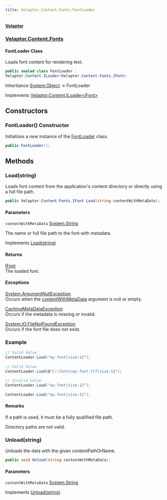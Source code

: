 ```yaml
---
title: Velaptor.Content.Fonts.FontLoader
---
```


#### [Velaptor](Namespaces.md 'Velaptor Namespaces')
### [Velaptor.Content.Fonts](Velaptor.Content.Fonts.md 'Velaptor.Content.Fonts')

#### FontLoader Class

Loads font content for rendering text.

```csharp
public sealed class FontLoader :
Velaptor.Content.ILoader<Velaptor.Content.Fonts.IFont>
```

Inheritance [System.Object](https://docs.microsoft.com/en-us/dotnet/api/System.Object 'System.Object') → FontLoader

Implements [Velaptor.Content.ILoader&lt;](Velaptor.Content.ILoader_T_.md 'Velaptor.Content.ILoader<T>')[IFont](Velaptor.Content.Fonts.IFont.md 'Velaptor.Content.Fonts.IFont')[&gt;](Velaptor.Content.ILoader_T_.md 'Velaptor.Content.ILoader<T>')
## Constructors

<a name='Velaptor.Content.Fonts.FontLoader.FontLoader()'></a>

### FontLoader() Constructor

Initializes a new instance of the [FontLoader](Velaptor.Content.Fonts.FontLoader.md 'Velaptor.Content.Fonts.FontLoader') class.

```csharp
public FontLoader();
```
## Methods

<a name='Velaptor.Content.Fonts.FontLoader.Load(string)'></a>

### Load(string) 

Loads font content from the application's content directory or directly using a full file path.

```csharp
public Velaptor.Content.Fonts.IFont Load(string contentWithMetaData);
```
#### Parameters

<a name='Velaptor.Content.Fonts.FontLoader.Load(string).contentWithMetaData'></a>

`contentWithMetaData` [System.String](https://docs.microsoft.com/en-us/dotnet/api/System.String 'System.String')

The name or full file path to the font with metadata.

Implements [Load(string)](Velaptor.Content.ILoader_T_.md#Velaptor.Content.ILoader_T_.Load(string) 'Velaptor.Content.ILoader<T>.Load(string)')

#### Returns
[IFont](Velaptor.Content.Fonts.IFont.md 'Velaptor.Content.Fonts.IFont')  
The loaded font.

#### Exceptions

[System.ArgumentNullException](https://docs.microsoft.com/en-us/dotnet/api/System.ArgumentNullException 'System.ArgumentNullException')  
Occurs when the [contentWithMetaData](Velaptor.Content.Fonts.FontLoader.md#Velaptor.Content.Fonts.FontLoader.Load(string).contentWithMetaData 'Velaptor.Content.Fonts.FontLoader.Load(string).contentWithMetaData') argument is null or empty.

[CachingMetaDataException](Velaptor.Content.Exceptions.CachingMetaDataException.md 'Velaptor.Content.Exceptions.CachingMetaDataException')  
Occurs if the metadata is missing or invalid.

[System.IO.FileNotFoundException](https://docs.microsoft.com/en-us/dotnet/api/System.IO.FileNotFoundException 'System.IO.FileNotFoundException')  
Occurs if the font file does not exist.

### Example
  
```csharp  
// Valid Value  
ContentLoader.Load("my-font|size:12");  
  
// Valid Value  
ContentLoader.Load(@"C:\fonts\my-font.ttf|size:12");  
  
// Invalid Value  
ContentLoader.Load("my-font|size:12");  
  
ContentLoader.Load("my-font|size:12");  
```

#### Remarks
If a path is used, it must be a fully qualified file path.  
  
Directory paths are not valid.

<a name='Velaptor.Content.Fonts.FontLoader.Unload(string)'></a>

### Unload(string) 

Unloads the data with the given contentPathOrName.

```csharp
public void Unload(string contentWithMetaData);
```
#### Parameters

<a name='Velaptor.Content.Fonts.FontLoader.Unload(string).contentWithMetaData'></a>

`contentWithMetaData` [System.String](https://docs.microsoft.com/en-us/dotnet/api/System.String 'System.String')

Implements [Unload(string)](Velaptor.Content.ILoader_T_.md#Velaptor.Content.ILoader_T_.Unload(string) 'Velaptor.Content.ILoader<T>.Unload(string)')